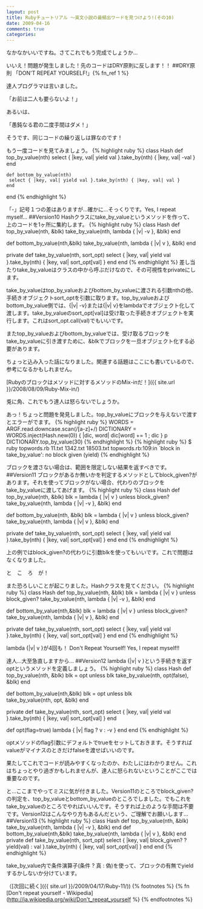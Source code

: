 ```yaml
---
layout: post
title: Rubyチュートリアル ～英文小説の最頻出ワードを見つけよう!(その10)
date: 2009-04-16
comments: true
categories:
---
```


なかなかいいですね。さてこれでもう完成でしょうか...

いいえ！問題が発生しました！先のコードはDRY原則に反します！！
##DRY原則
「DON'T REPEAT YOURSELF!」{% fn_ref 1 %}

達人プログラマは言いました。

「お前は二人も要らないよ！」

あるいは、

「愚鈍なる君の二度手間はダメ！」

そうです、同じコードの繰り返しは罪なのです！

もう一度コードを見てみましょう。
{% highlight ruby %}
 class Hash
    def top_by_value(nth)
     select { |key, val| yield val }.take_by(nth) { |key, val| -val }
    end
 
    def bottom_by_value(nth)
     select { |key, val| yield val }.take_by(nth) { |key, val| val }
    end
 end
{% endhighlight %}

「-」記号１つの差はありますが...確かに...そっくりです。Yes, I repeat myself...
##Version10
Hashクラスにtake_by_valueというメソッドを作って、上のコードを1ヶ所に集約します。
{% highlight ruby %}
 class Hash
   def top_by_value(nth, &blk)
     take_by_value(nth, lambda { |v| -v }, &blk)
   end
 
   def bottom_by_value(nth,&blk)
     take_by_value(nth, lambda { |v| v }, &blk)
   end
 
   private
   def take_by_value(nth, sort_opt)
     select { |key, val| yield val }.take_by(nth) { |key, val| sort_opt[val] }
   end
 end
{% endhighlight %}
差し当たりtake_by_valueはクラスの中から呼ぶだけなので、その可視性をprivateにします。

take_by_valueはtop_by_valueおよびbottom_by_valueに渡される引数nthの他、手続きオブジェクトsort_optを引数に取ります。top_by_valueおよびbottom_by_value側では、{|v| -v}または{|v| v}をlambdaでオブジェクト化して渡します。take_by_valueのsort_opt[val]は受け取った手続きオブジェクトを実行します。これはsort_opt.call(val)でもいいです。

またtop_by_valueおよびbottom_by_valueでは、受け取るブロックをtake_by_valueに引き渡すために、&blkでブロックを一旦オブジェクト化する必要があります。

ちょっと込み入った話になりました。関連する話題はここにも書いているので、参考になるかもしれません。

[Rubyのブロックはメソッドに対するメソッドのMix-inだ！]({{ site.url }}/2008/08/09/Ruby-Mix-in/)

兎に角、これでもう達人は怒らないでしょうか。

あっ！ちょっと問題を発見しました。top_by_valueにブロックを与えないで渡すとエラーがでます。
{% highlight ruby %}
 WORDS = ARGF.read.downcase.scan(/[a-z]+/)
 DICTIONARY = WORDS.inject(Hash.new(0)) { |dic, word| dic[word] += 1 ; dic }
 p DICTIONARY.top_by_value(30)
{% endhighlight %}
{% highlight ruby %}
 $ ruby topwords.rb 11.txt 1342.txt 18503.txt 
 topwords.rb:109:in `block in take_by_value': no block given (yield)
{% endhighlight %}

ブロックを渡さない場合は、範囲を限定しない結果を返すべきです。
##Version11
ブロックがあるか無いかを判定するメソッドとしてblock_given?があります。それを使ってブロックがない場合、代わりのブロックをtake_by_valueに渡してあげます。
{% highlight ruby %}
 class Hash
   def top_by_value(nth, &blk)
     blk = lambda { |v| v } unless block_given?
     take_by_value(nth, lambda { |v| -v }, &blk)
   end
   
   def bottom_by_value(nth, &blk)
     blk = lambda { |v| v } unless block_given?
     take_by_value(nth, lambda { |v| v }, &blk)
   end
   
   private
   def take_by_value(nth, sort_opt)
     select { |key, val| yield val }.take_by(nth) { |key, val| sort_opt[val] }
   end
 end
{% endhighlight %}

上の例ではblock_given?の代わりに引数blkを使ってもいいです。これで問題はなくなりました。

と　こ　ろ　が！

また恐ろしいことが起こりました。Hashクラスを見てください。
{% highlight ruby %}
 class Hash
   def top_by_value(nth, &blk)
     blk = lambda { |v| v } unless block_given?
     take_by_value(nth, lambda { |v| -v }, &blk)
   end
   
   def bottom_by_value(nth,&blk)
     blk = lambda { |v| v } unless block_given?
     take_by_value(nth, lambda { |v| v }, &blk)
   end
   
   private
   def take_by_value(nth, sort_opt)
     select { |key, val| yield val }.take_by(nth) { |key, val| sort_opt[val] }
   end
 end
{% endhighlight %}

lambda {|v| v }が4回も！
Don't Repeat Yourself! Yes, I repeat myself!!

達人...大至急直しますから...
##Version12
lambda {|v| v }という手続きを返すoptというメソッドを定義しましょう。
{% highlight ruby %}
 class Hash
   def top_by_value(nth, &blk)
     blk = opt unless blk
     take_by_value(nth, opt(false), &blk)
   end
 
   def bottom_by_value(nth,&blk)
     blk = opt unless blk    
     take_by_value(nth, opt, &blk)
   end
 
   private
   def take_by_value(nth, sort_opt)
     select { |key, val| yield val }.take_by(nth) { |key, val| sort_opt[val] }
   end
 
   def opt(flag=true)
     lambda { |v| flag ? v : -v }
   end
 end
{% endhighlight %}

optメソッドのflag引数にデフォルトでtrueをセットしておきます。そうすればvalueがマイナスのときだけfalseを渡せばいいのです。

果たしてこれでコードが読みやすくなったのか、わたしにはわかりません。これはちょっとやり過ぎかもしれませんが、達人に怒られないということがここでは重要なのです。

と...ここまでやってミスに気が付きました。Version11のところでblock_given?の判定を、top_by_valueとbottom_by_valueのところでしました。でもこれをtake_by_valueのところでやればいいんです。そうすれば上のような手間は不要です。Version12はこんなやり方もあるんだという、ご理解でお願いします...
##Version13
{% highlight ruby %}
 class Hash
   def top_by_value(nth, &blk)
     take_by_value(nth, lambda { |v| -v }, &blk)
   end
   def bottom_by_value(nth,&blk)
     take_by_value(nth, lambda { |v| v }, &blk)
   end
   private
   def take_by_value(nth, sort_opt)
     select { |key, val| block_given? ? yield(val) : val }.take_by(nth) { |key, val| sort_opt[val] }
   end
 end
{% endhighlight %}

take_by_value内で条件演算子(条件 ? 真 : 偽)を使って、ブロックの有無でyieldするかしないか分けています。

（[次回に続く]({{ site.url }}/2009/04/17/Ruby-11/))
{% footnotes %}
   {% fn [Don't repeat yourself - Wikipedia](http://ja.wikipedia.org/wiki/Don't_repeat_yourself %}
{% endfootnotes %}

